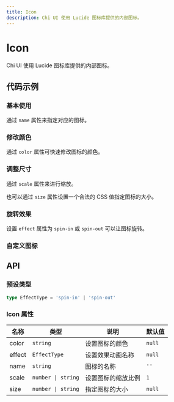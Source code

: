 ```yaml
---
title: Icon
description: Chi UI 使用 Lucide 图标库提供的内部图标。
---
```


# Icon

Chi UI 使用 Lucide 图标库提供的内部图标。

## 代码示例

### 基本使用

通过 `name` 属性来指定对应的图标。

<preview path="../demo/Icon/Basic-Icon.vue" title="基本使用" description="通过 `name` 属性来指定对应的图标。"></preview>

### 修改颜色

通过 `color` 属性可快速修改图标的颜色。

<preview path="../demo/Icon/Icon-Color.vue" title="修改颜色" description="通过 `color` 属性可快速修改图标的颜色。"></preview>

### 调整尺寸

通过 `scale` 属性来进行缩放。

也可以通过 `size` 属性设置一个合法的 CSS 值指定图标的大小。

<preview path="../demo/Icon/Icon-Size.vue" title="调整尺寸" description="通过 `scale` 属性来进行缩放。也可以通过 `size` 属性设置一个合法的 CSS 值指定图标的大小。"></preview>

### 旋转效果

设置 `effect` 属性为 `spin-in` 或 `spin-out` 可以让图标旋转。

<preview path="../demo/Icon/Icon-Spin.vue" title="旋转效果" description="设置 `effect` 属性为 `spin-in` 或 `spin-out` 可以让图标旋转。"></preview>

### 自定义图标

<preview path="../demo/Icon/Custom-Icon.vue" title="自定义图标" description=""></preview>

## API

### 预设类型

```ts
type EffectType = 'spin-in' | 'spin-out'
```

### Icon 属性

| 名称   | 类型               | 说明               | 默认值 |
| ------ | ------------------ | ------------------ | ------ |
| color  | `string`           | 设置图标的颜色     | `null` |
| effect | `EffectType`       | 设置效果动画名称   | `null` |
| name   | `string`           | 图标的名称         | `''`   |
| scale  | `number \| string` | 设置图标的缩放比例 | `1`    |
| size   | `number \| string` | 指定图标的大小     | `null` |
